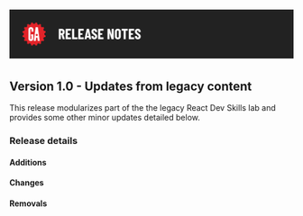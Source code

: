 # ![Release Notes](../assets/release-notes.png)

## Version 1.0 - Updates from legacy content

This release modularizes part of the the legacy React Dev Skills lab and provides some other minor updates detailed below.

### Release details

#### Additions



#### Changes



#### Removals


